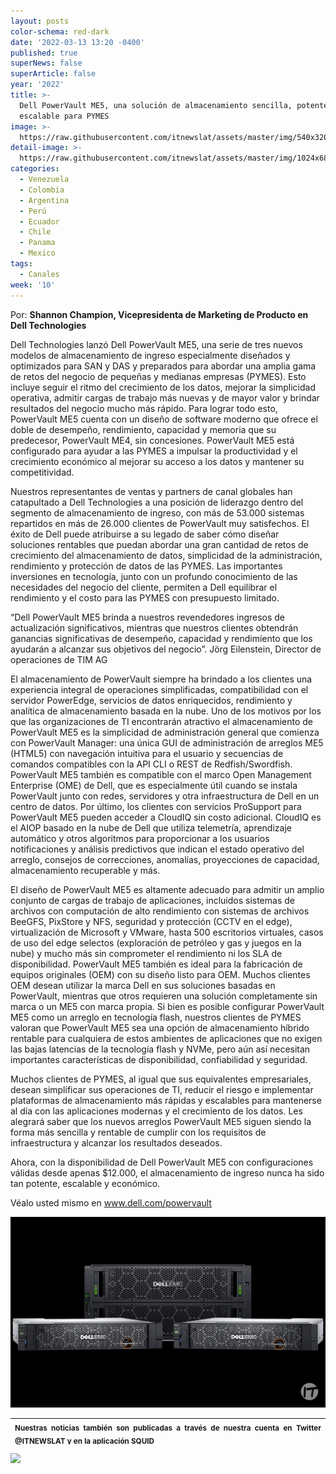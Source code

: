 ```yaml
---
layout: posts
color-schema: red-dark
date: '2022-03-13 13:20 -0400'
published: true
superNews: false
superArticle: false
year: '2022'
title: >-
  Dell PowerVault ME5, una solución de almacenamiento sencilla, potente y
  escalable para PYMES
image: >-
  https://raw.githubusercontent.com/itnewslat/assets/master/img/540x320/Dell-PowerVault-p.jpg
detail-image: >-
  https://raw.githubusercontent.com/itnewslat/assets/master/img/1024x680/Dell-PowerVault-g.jpg
categories:
  - Venezuela
  - Colombia
  - Argentina
  - Perú
  - Ecuador
  - Chile
  - Panama
  - Mexico
tags:
  - Canales
week: '10'
---
```

Por: **Shannon Champion, Vicepresidenta de Marketing de Producto en Dell Technologies**

Dell Technologies lanzó Dell PowerVault ME5, una serie de tres nuevos modelos de almacenamiento de ingreso especialmente diseñados y optimizados para SAN y DAS y preparados para abordar una amplia gama de retos del negocio de pequeñas y medianas empresas (PYMES). Esto incluye seguir el ritmo del crecimiento de los datos, mejorar la simplicidad operativa, admitir cargas de trabajo más nuevas y de mayor valor y brindar resultados del negocio mucho más rápido. Para lograr todo esto, PowerVault ME5 cuenta con un diseño de software moderno que ofrece el doble de desempeño, rendimiento, capacidad y memoria que su predecesor, PowerVault ME4, sin concesiones. PowerVault ME5 está configurado para ayudar a las PYMES a impulsar la productividad y el crecimiento económico al mejorar su acceso a los datos y mantener su competitividad.

Nuestros representantes de ventas y partners de canal globales han catapultado a Dell Technologies a una posición de liderazgo dentro del segmento de almacenamiento de ingreso, con más de 53.000 sistemas repartidos en más de 26.000 clientes de PowerVault muy satisfechos. El éxito de Dell puede atribuirse a su legado de saber cómo diseñar soluciones rentables que puedan abordar una gran cantidad de retos de crecimiento del almacenamiento de datos, simplicidad de la administración, rendimiento y protección de datos de las PYMES. Las importantes inversiones en tecnología, junto con un profundo conocimiento de las necesidades del negocio del cliente, permiten a Dell equilibrar el rendimiento y el costo para las PYMES con presupuesto limitado.  

“Dell PowerVault ME5 brinda a nuestros revendedores ingresos de actualización significativos, mientras que nuestros clientes obtendrán ganancias significativas de desempeño, capacidad y rendimiento que los ayudarán a alcanzar sus objetivos del negocio”. Jörg Eilenstein, Director de operaciones de TIM AG

El almacenamiento de PowerVault siempre ha brindado a los clientes una experiencia integral de operaciones simplificadas, compatibilidad con el servidor PowerEdge, servicios de datos enriquecidos, rendimiento y analítica de almacenamiento basada en la nube. Uno de los motivos por los que las organizaciones de TI encontrarán atractivo el almacenamiento de PowerVault ME5 es la simplicidad de administración general que comienza con PowerVault Manager: una única GUI de administración de arreglos ME5 (HTML5) con navegación intuitiva para el usuario y secuencias de comandos compatibles con la API CLI o REST de Redfish/Swordfish. PowerVault ME5 también es compatible con el marco Open Management Enterprise (OME) de Dell, que es especialmente útil cuando se instala PowerVault junto con redes, servidores y otra infraestructura de Dell en un centro de datos. Por último, los clientes con servicios ProSupport para PowerVault ME5 pueden acceder a CloudIQ sin costo adicional. CloudIQ es el AIOP basado en la nube de Dell que utiliza telemetría, aprendizaje automático y otros algoritmos para proporcionar a los usuarios notificaciones y análisis predictivos que indican el estado operativo del arreglo, consejos de correcciones, anomalías, proyecciones de capacidad, almacenamiento recuperable y más.

El diseño de PowerVault ME5 es altamente adecuado para admitir un amplio conjunto de cargas de trabajo de aplicaciones, incluidos sistemas de archivos con computación de alto rendimiento con sistemas de archivos BeeGFS, PixStore y NFS, seguridad y protección (CCTV en el edge), virtualización de Microsoft y VMware, hasta 500 escritorios virtuales, casos de uso del edge selectos (exploración de petróleo y gas y juegos en la nube) y mucho más sin comprometer el rendimiento ni los SLA de disponibilidad. PowerVault ME5 también es ideal para la fabricación de equipos originales (OEM) con su diseño listo para OEM. Muchos clientes OEM desean utilizar la marca Dell en sus soluciones basadas en PowerVault, mientras que otros requieren una solución completamente sin marca o un ME5 con marca propia. Si bien es posible configurar PowerVault ME5 como un arreglo en tecnología flash, nuestros clientes de PYMES valoran que PowerVault ME5 sea una opción de almacenamiento híbrido rentable para cualquiera de estos ambientes de aplicaciones que no exigen las bajas latencias de la tecnología flash y NVMe, pero aún así necesitan importantes características de disponibilidad, confiabilidad y seguridad.

Muchos clientes de PYMES, al igual que sus equivalentes empresariales, desean simplificar sus operaciones de TI, reducir el riesgo e implementar plataformas de almacenamiento más rápidas y escalables para mantenerse al día con las aplicaciones modernas y el crecimiento de los datos. Les alegrará saber que los nuevos arreglos PowerVault ME5 siguen siendo la forma más sencilla y rentable de cumplir con los requisitos de infraestructura y alcanzar los resultados deseados. 

Ahora, con la disponibilidad de Dell PowerVault ME5 con configuraciones válidas desde apenas $12.000, el almacenamiento de ingreso nunca ha sido tan potente, escalable y económico. 

Véalo usted mismo en www.dell.com/powervault

![](https://raw.githubusercontent.com/itnewslat/assets/master/img/540x320/Dell-PowerVault-p.jpg)

<table style="height: 42px;" width="569">
<tbody>
<tr>
<td style="text-align: justify;"><sub><strong>Nuestras noticias también son publicadas a través de nuestra cuenta en Twitter <a href="https://twitter.com/itnewslat?lang=es">@ITNEWSLAT</a> y en la aplicación <a href="https://squidapp.co/en/">SQUID</a></strong></sub></td>
</tr>
</tbody>
</table>

<img src="https://tracker.metricool.com/c3po.jpg?hash=56f88a41e39ab42c063cc51676587a04"/>

